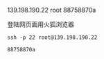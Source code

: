 
139.198.190.22 root 88758870a

登陆网页面用火狐浏览器


```shell
ssh -p 22 root@139.198.190.22

88758870a
```





